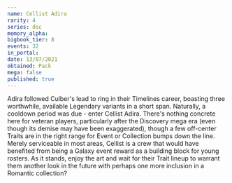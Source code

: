 ```yaml
---
name: Cellist Adira
rarity: 4
series: dsc
memory_alpha:
bigbook_tier: 8
events: 32
in_portal:
date: 13/07/2021
obtained: Pack
mega: false
published: true
---
```


Adira followed Culber's lead to ring in their Timelines career, boasting three worthwhile, available Legendary variants in a short span. Naturally, a cooldown period was due - enter Cellist Adira. There's nothing concrete here for veteran players, particularly after the Discovery mega era (even though its demise may have been exaggerated), though a few off-center Traits are in the right range for Event or Collection bumps down the line. Merely serviceable in most areas, Cellist is a crew that would have benefited from being a Galaxy event reward as a building block for young rosters. As it stands, enjoy the art and wait for their Trait lineup to warrant them another look in the future with perhaps one more inclusion in a Romantic collection?
